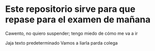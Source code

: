 # Este repositorio sirve para que repase para el examen de mañana

Cawento, no quiero suspender; tengo miedo de cómo me va a ir

Jaja texto predeterminado
Vamos a liarla parda colega
